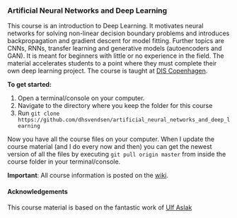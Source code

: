 ### Artificial Neural Networks and Deep Learning

This course is an introduction to Deep Learning. It motivates neural networks for solving non-linear decision boundary problems and introduces backpropagation and gradient descent for model fitting. Further topics are CNNs, RNNs, transfer learning and generative models (autoencoders and GAN). It is meant for beginners with little or no experience in the field. The material accelerates students to a point where they must complete their own deep learning project. The course is taught at [DIS Copenhagen](https://disabroad.org/copenhagen/courses/artificial-neural-networks-and-deep-learning/).

**To get started:**

1. Open a terminal/console on your computer.
2. Navigate to the directory where you keep the folder for this course
3. Run `git clone https://github.com/dhsvendsen/artificial_neural_networks_and_deep_learning`

Now you have all the course files on your computer. When I update the course material (and I do every now and then) you can get the newest version of all the files by executing `git pull origin master` from inside the course folder in your terminal/console.

**Important**: All course information is posted on the [wiki](https://github.com/ulfaslak/artificial_neural_networks_and_deep_learning/wiki).

#### Acknowledgements
This course material is based on the fantastic work of [Ulf Aslak](https://github.com/ulfaslak)
